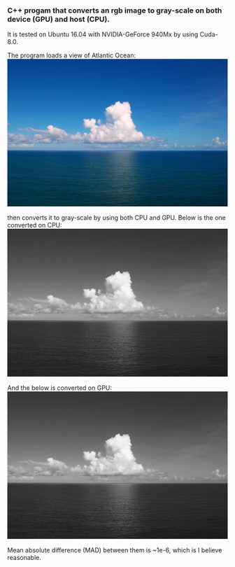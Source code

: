 ### C++ progam that converts an rgb image to gray-scale on both device (GPU) and host (CPU).

It is tested on Ubuntu 16.04 with NVIDIA-GeForce 940Mx by using Cuda-8.0.

The program loads a view of Atlantic Ocean:
![RGB Atlantic](https://github.com/mbsariyildiz/non-profit/blob/master/cuda/rgb-2-gray/resources/atlantic.jpeg)

then converts it to gray-scale by using both CPU and GPU. Below is the one converted on CPU:
![Gray-scale on CPU](https://github.com/mbsariyildiz/non-profit/blob/master/cuda/rgb-2-gray/resources/grayscale_cpu.png)

And the below is converted on GPU:
![Gray-scale on GPU](https://github.com/mbsariyildiz/non-profit/blob/master/cuda/rgb-2-gray/resources/grayscale_gpu.png)

Mean absolute difference (MAD) between them is ~1e-6, which is I believe reasonable.
